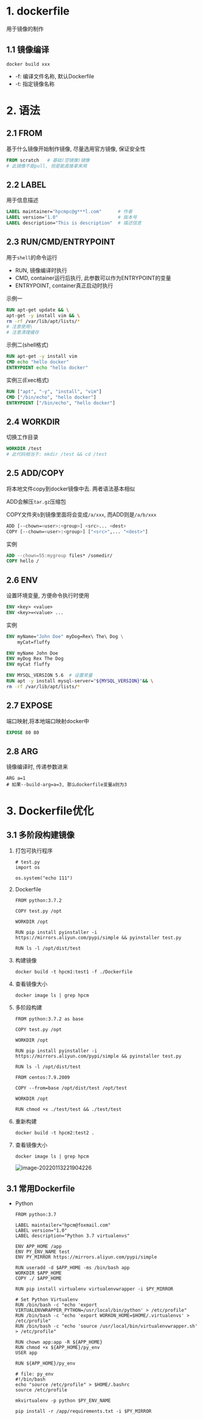 # 1. dockerfile

用于镜像的制作

## 1.1 镜像编译

```shell
docker build xxx
```

* -f: 编译文件名称, 默认Dockerfile
* -t: 指定镜像名称

# 2. 语法

## 2.1 FROM

基于什么镜像开始制作镜像, 尽量选用官方镜像, 保证安全性

```dockerfile
FROM scratch   # 基础(空镜像)镜像
# 此镜像不能pull, 但是能直接拿来用
```

## 2.2 LABEL

用于信息描述

```dockerfile
LABEL maintainer="hpcmpc@g***l.com"      # 作者
LABEL version="1.0"					     # 版本号
LABEL description="This is description"  # 描述信息
```

## 2.3 RUN/CMD/ENTRYPOINT

用于`shell`的命令运行

* RUN, 镜像编译时执行
* CMD, container运行后执行, 此参数可以作为ENTRYPOINT的变量
* ENTRYPOINT, container真正启动时执行

示例一

```dockerfile
RUN apt-get update && \
apt-get -y install vim && \
rm -rf /var/lib/apt/lists/*
# 注意使用\
# 注意清理缓存
```

示例二(shell格式)

```dockerfile
RUN apt-get -y install vim
CMD echo "hello docker"
ENTRYPOINT echo "hello docker"
```

实例三(Exec格式)

```dockerfile
RUN ["apt", "-y", "install", "vim"]
CMD ["/bin/echo", "hello docker"]
ENTRYPOINT ["/bin/echo", "hello docker"]
```

## 2.4 WORKDIR

切换工作目录

```dockerfile
WORKDIR /test
# 此代码相当于: mkdir /test && cd /test
```

## 2.5 ADD/COPY

将本地文件copy到docker镜像中去. 两者语法基本相似

ADD会解压`tar.gz`压缩包

COPY文件夹`b`到镜像里面将会变成`/a/xxx`, 而ADD则是`/a/b/xxx`

```bash
ADD [--chown=<user>:<group>] <src>... <dest>
COPY [--chown=<user>:<group>] ["<src>",... "<dest>"]
```

实例

```dockerfile
ADD --chown=55:mygroup files* /somedir/
COPY hello /
```

## 2.6 ENV

设置环境变量, 方便命令执行时使用

```dockerfile
ENV <key> <value>
ENV <key>=<value> ...
```

实例

```dockerfile
ENV myName="John Doe" myDog=Rex\ The\ Dog \
    myCat=fluffy

ENV myName John Doe
ENV myDog Rex The Dog
ENV myCat fluffy

ENV MYSQL_VERSION 5.6  # 设置常量
RUN apt -y install mysql-server="${MYSQL_VERSION}"&& \
rm -rf /var/lib/apt/lists/*
```

## 2.7 EXPOSE

端口映射,将本地端口映射docker中

```dockerfile
EXPOSE 80 80
```

## 2.8 ARG

镜像编译时, 传递参数进来

```shell
ARG a=1
# 如果--build-arg=a=3, 那么dockerfile变量a则为3
```



# 3. Dockerfile优化

## 3.1 多阶段构建镜像

1. 打包可执行程序

   ```shell
   # test.py
   import os
   
   os.system("echo 111")
   ```

2. Dockerfile

   ```shell
   FROM python:3.7.2
   
   COPY test.py /opt
   
   WORKDIR /opt
   
   RUN pip install pyinstaller -i https://mirrors.aliyun.com/pypi/simple && pyinstaller test.py
   
   RUN ls -l /opt/dist/test
   ```

3. 构建镜像

   ```shell
   docker build -t hpcm1:test1 -f ./Dockerfile
   ```

4. 查看镜像大小

   ```shell
   docker image ls | grep hpcm
   ```

5. 多阶段构建

   ```shell
   FROM python:3.7.2 as base
   
   COPY test.py /opt
   
   WORKDIR /opt
   
   RUN pip install pyinstaller -i https://mirrors.aliyun.com/pypi/simple && pyinstaller test.py
   
   RUN ls -l /opt/dist/test
   
   FROM centos:7.9.2009 
   
   COPY --from=base /opt/dist/test /opt/test
   
   WORKDIR /opt
   
   RUN chmod +x ./test/test && ./test/test
   ```
   
6. 重新构建

   ```shell
   docker build -t hpcm2:test2 .
   ```

7. 查看镜像大小

   ```shell
   docker image ls | grep hpcm
   ```

   ![image-20220113221904226](.image/05-dockerfile/image-20220113221904226.png)

## 3.1 常用Dockerfile

* Python

  ```shell
  FROM python:3.7
  
  LABEL maintailer="hpcm@foxmail.com"
  LABEL version="1.0"
  LABEL description="Python 3.7 virtualenvs"
  
  ENV APP_HOME /app
  ENV PY_ENV_NAME test
  ENV PY_MIRROR https://mirrors.aliyun.com/pypi/simple
  
  RUN useradd -d $APP_HOME -ms /bin/bash app
  WORKDIR $APP_HOME
  COPY ./ $APP_HOME
  
  RUN pip install virtualenv virtualenvwrapper -i $PY_MIRROR
  
  # Set Python Virtualenv
  RUN /bin/bash -c "echo 'export VIRTUALENVWRAPPER_PYTHON=/usr/local/bin/python' > /etc/profile"
  RUN /bin/bash -c "echo 'export WORKON_HOME=$HOME/.virtualenvs' > /etc/profile"
  RUN /bin/bash -c "echo 'source /usr/local/bin/virtualenvwrapper.sh' > /etc/profile"
  
  RUN chown app:app -R ${APP_HOME}
  RUN chmod +x ${APP_HOME}/py_env
  USER app
  
  RUN ${APP_HOME}/py_env
  
  # file: py_env
  #!/bin/bash
  echo "source /etc/profile" > $HOME/.bashrc
  source /etc/profile
  
  mkvirtualenv -p python $PY_ENV_NAME
  
  pip install -r /app/requirements.txt -i $PY_MIRROR
  ```

  